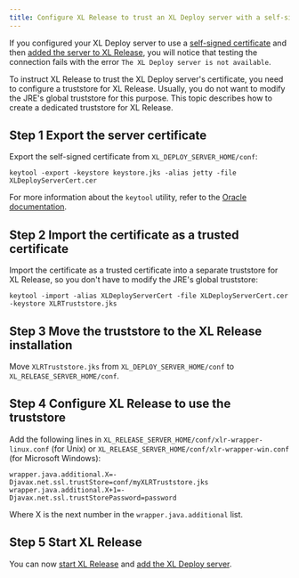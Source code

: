```yaml
---
title: Configure XL Release to trust an XL Deploy server with a self-signed certificate
---
```


If you configured your XL Deploy server to use a [self-signed certificate](/xl-deploy/how-to/install-xl-deploy.html#step-3-generate-a-self-signed-certificate) and then [added the server to XL Release](/xl-release/how-to/configure-xl-deploy-servers-in-xl-release.html), you will notice that testing the connection fails with the error `The XL Deploy server is not available`.

To instruct XL Release to trust the XL Deploy server's certificate, you need to configure a truststore for XL Release. Usually, you do not want to modify the JRE's global truststore for this purpose. This topic describes how to create a dedicated truststore for XL Release.

## Step 1 Export the server certificate

Export the self-signed certificate from `XL_DEPLOY_SERVER_HOME/conf`:

    keytool -export -keystore keystore.jks -alias jetty -file XLDeployServerCert.cer

For more information about the `keytool` utility, refer to the [Oracle documentation](http://docs.oracle.com/javase/7/docs/technotes/tools/windows/keytool.html).

## Step 2 Import the certificate as a trusted certificate

Import the certificate as a trusted certificate into a separate truststore for XL Release, so you don't have to modify the JRE's global truststore:

    keytool -import -alias XLDeployServerCert -file XLDeployServerCert.cer -keystore XLRTruststore.jks

## Step 3 Move the truststore to the XL Release installation

Move `XLRTruststore.jks` from `XL_DEPLOY_SERVER_HOME/conf` to `XL_RELEASE_SERVER_HOME/conf`.

## Step 4 Configure XL Release to use the truststore

Add the following lines in `XL_RELEASE_SERVER_HOME/conf/xlr-wrapper-linux.conf` (for Unix) or `XL_RELEASE_SERVER_HOME/conf/xlr-wrapper-win.conf` (for Microsoft Windows):

    wrapper.java.additional.X=-Djavax.net.ssl.trustStore=conf/myXLRTruststore.jks
    wrapper.java.additional.X+1=-Djavax.net.ssl.trustStorePassword=password

Where X is the next number in the `wrapper.java.additional` list.

## Step 5 Start XL Release

You can now [start XL Release](/xl-release/how-to/start-xl-release.html) and [add the XL Deploy server](/xl-release/how-to/configure-xl-deploy-servers-in-xl-release.html).
